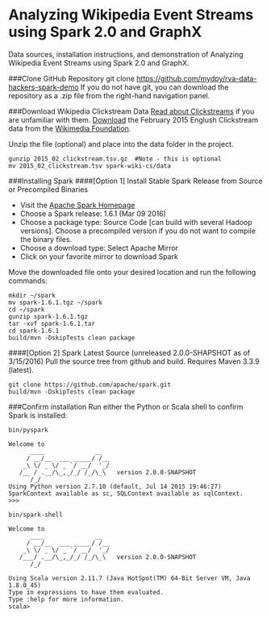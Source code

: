 # Analyzing Wikipedia Event Streams using Spark 2.0 and GraphX
Data sources, installation instructions, and demonstration of Analyzing Wikipedia Event Streams using Spark 2.0 and GraphX.

###Clone GitHub Repository
	git clone https://github.com/mydpy/rva-data-hackers-spark-demo
If you do not have git, you can download the repository as a .zip file from the right-hand navigation panel. 

###Download Wikipedia Clickstream Data
[Read about Clickstreams](https://en.wikipedia.org/wiki/Clickstream) if you are unfamiliar with them. 
[Download](https://ndownloader.figshare.com/files/3289898) the February 2015 Englush Clickstream data from the [Wikimedia Foundation](https://datahub.io/dataset/wikipedia-clickstream). 

Unzip the file (optional) and place into the data folder in the project. 

    gunzip 2015_02_clickstream.tsv.gz  #Note - this is optional 
    mv 2015_02_clickstream.tsv spark-wiki-cs/data

###Installing Spark
####[Option 1] Install Stable Spark Release from Source or Precompiled Binaries

* Visit the [Apache Spark Homepage](http://spark.apache.org/downloads.html)
* Choose a Spark release: 1.6.1 (Mar 09 2016)
* Choose a package type: Source Code [can build with several Hadoop versions]. Choose a precompiled version if you do not want to compile the binary files.
* Choose a download type: Select Apache Mirror
* Click on your favorite mirror to download Spark

Move the downloaded file onto your desired location and run the following commands: 

    mkdir ~/spark
    mv spark-1.6.1.tgz ~/spark
    cd ~/spark
    gunzip spark-1.6.1.tgz
    tar -xvf spark-1.6.1.tar
    cd spark-1.6.1
    build/mvn -DskipTests clean package

####[Option 2] Spark Latest Source (unreleased 2.0.0-SHAPSHOT as of 3/15/2016)
Pull the source tree from github and build. Requires Maven 3.3.9 (latest). 

	git clone https://github.com/apache/spark.git
    build/mvn -DskipTests clean package		

###Confirm installation
Run either the Python or Scala shell to confirm Spark is installed: 

	bin/pyspark

    Welcome to
          ____              __
         / __/__  ___ _____/ /__
        _\ \/ _ \/ _ `/ __/  '_/
       /__ / .__/\_,_/_/ /_/\_\   version 2.0.0-SNAPSHOT
          /_/
    Using Python version 2.7.10 (default, Jul 14 2015 19:46:27)
    SparkContext available as sc, SQLContext available as sqlContext.
    >>>

    bin/spark-shell 

    Welcome to
          ____              __
         / __/__  ___ _____/ /__
        _\ \/ _ \/ _ `/ __/  '_/
       /___/ .__/\_,_/_/ /_/\_\   version 2.0.0-SNAPSHOT
          /_/
         
    Using Scala version 2.11.7 (Java HotSpot(TM) 64-Bit Server VM, Java 1.8.0_45)
    Type in expressions to have them evaluated.
    Type :help for more information.
    scala> 
